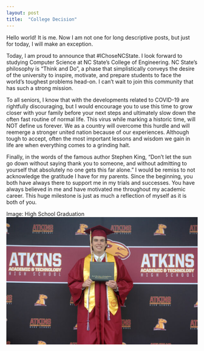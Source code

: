 ```yaml
---
layout: post
title:  "College Decision"
---
```


Hello world! It is me. Now I am not one for long descriptive posts, but just for today, I will make an exception.

Today, I am proud to announce that #IChoseNCState. I look forward to studying Computer Science at NC State’s College of Engineering. NC State’s philosophy is “Think and Do”, a phase that simplistically conveys the desire of the university to inspire, motivate, and prepare students to face the world’s toughest problems head-on. I can’t wait to join this community that has such a strong mission.

To all seniors, I know that with the developments related to COVID-19 are rightfully discouraging, but I would encourage you to use this time to grow closer with your family before your next steps and ultimately slow down the often fast routine of normal life. This virus while marking a historic time, will NOT define us forever. We as a country will overcome this hurdle and will reemerge a stronger united nation because of our experiences. Although tough to accept, often the most important lessons and wisdom we gain in life are when everything comes to a grinding halt.

Finally, in the words of the famous author Stephen King, “Don’t let the sun go down without saying thank you to someone, and without admitting to yourself that absolutely no one gets this far alone.” I would be remiss to not acknowledge the gratitude I have for my parents. Since the beginning, you both have always there to support me in my trials and successes. You have always believed in me and have motivated me throughout my academic career. This huge milestone is just as much a reflection of myself as it is both of you.

Image: High School Graduation
![High School Graduation Photo](../file-dumps/misc-photos/gradphoto.jpg)
